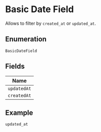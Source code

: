 
# Basic Date Field

Allows to filter by `created_at` or `updated_at`.

## Enumeration

`BasicDateField`

## Fields

| Name |
|  --- |
| `updatedAt` |
| `createdAt` |

## Example

```
updated_at
```

